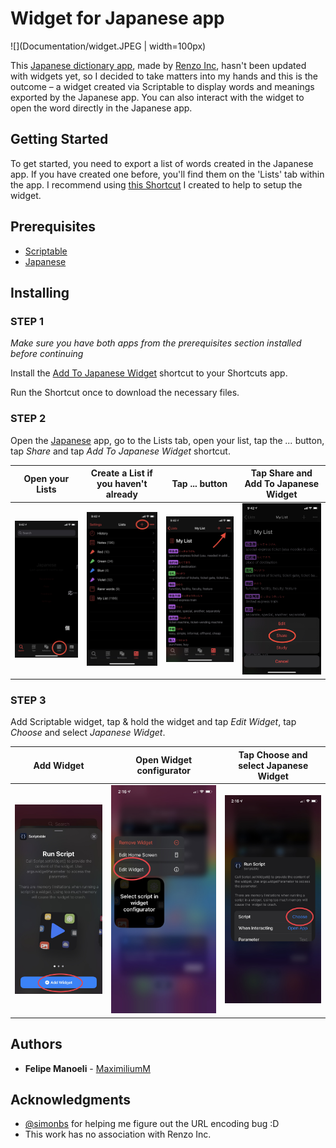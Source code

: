 # Widget for Japanese app

![](Documentation/widget.JPEG | width=100px)

This [Japanese dictionary app](https://apps.apple.com/us/app/japanese/id290664053), made by [Renzo Inc](https://www.japaneseapp.com), hasn't been updated with widgets yet, so I decided to take matters into my hands and this is the outcome – a widget created via Scriptable to display words and meanings exported by the Japanese app. You can also interact with the widget to open the word directly in the Japanese app.

## Getting Started

To get started, you need to export a list of words created in the Japanese app. If you have created one before, you'll find them on the 'Lists' tab within the app. I recommend using [this Shortcut](https://www.icloud.com/shortcuts/6a3070ac49c54502ab44905f74a2c353) I created to help to setup the widget.


## Prerequisites

- [Scriptable](https://apps.apple.com/us/app/scriptable/id1405459188)
- [Japanese](https://apps.apple.com/us/app/japanese/id290664053)

## Installing

### STEP 1
*Make sure you have both apps from the prerequisites section installed before continuing*

Install the [Add To Japanese Widget](https://www.icloud.com/shortcuts/6a3070ac49c54502ab44905f74a2c353) shortcut to your Shortcuts app.

Run the Shortcut once to download the necessary files.

### STEP 2
Open the [Japanese](https://apps.apple.com/us/app/japanese/id290664053) app, go to the Lists tab, open your list, tap the *...* button, tap *Share* and tap *Add To Japanese Widget* shortcut.

Open your Lists | Create a List if you haven't already | Tap ... button | Tap Share and Add To Japanese Widget
--- | --- | --- | ---
![](Documentation/step1.JPG) | ![](Documentation/step2.JPG) | ![](Documentation/step3.JPG) | ![](Documentation/step4.JPG)

### STEP 3
Add Scriptable widget, tap & hold the widget and tap *Edit Widget*, tap *Choose* and select *Japanese Widget*.

Add Widget | Open Widget configurator | Tap Choose and select Japanese Widget
--- | --- | ---
![](Documentation/w-step1.jpg) | ![](Documentation/w-step2.jpg) | ![](Documentation/w-step3.jpg)

## Authors

* **Felipe Manoeli** - [MaximiliumM](https://www.twitter.com/MaximiliumM)

## Acknowledgments

* [@simonbs](https://www.twitter.com/simonbs) for helping me figure out the URL encoding bug :D 
* This work has no association with Renzo Inc.
